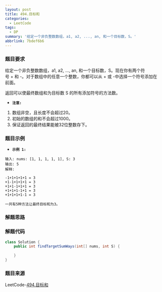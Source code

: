```yaml
---
layout: post
title: 494.目标和
categories:
  - LeetCode
tags:
  - DP
summary: '给定一个非负整数数组，a1, a2, ..., an, 和一个目标数，S。'
abbrlink: 7bdef6b6
---
```


### 题目要求
给定一个非负整数数组，a1, a2, ..., an, 和一个目标数，S。现在你有两个符号 + 和 -。对于数组中的任意一个整数，你都可以从 + 或 -中选择一个符号添加在前面。

返回可以使最终数组和为目标数 S 的所有添加符号的方法数。

- **`注意:`**  
1. 数组非空，且长度不会超过20。
1. 初始的数组的和不会超过1000。
1. 保证返回的最终结果能被32位整数存下。

### 题目示例
- **`示例 1:`**  
```
输入: nums: [1, 1, 1, 1, 1], S: 3
输出: 5
解释: 

-1+1+1+1+1 = 3
+1-1+1+1+1 = 3
+1+1-1+1+1 = 3
+1+1+1-1+1 = 3
+1+1+1+1-1 = 3

一共有5种方法让最终目标和为3。
```

### 解题思路



### 解题代码
```java
class Solution {
    public int findTargetSumWays(int[] nums, int S) {
        
    }
}
```



### 题目来源
LeetCode-[494.目标和](https://leetcode-cn.com/problems/target-sum/)

